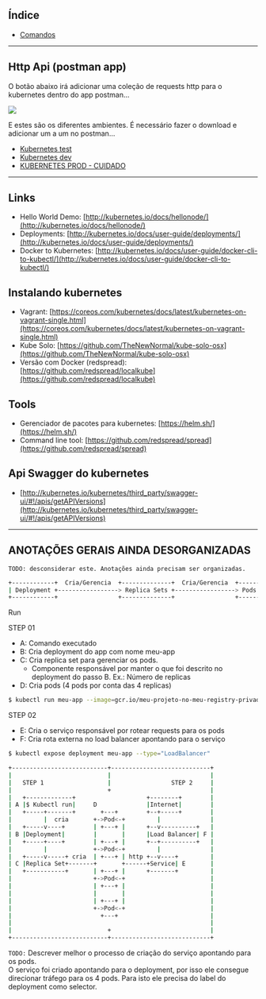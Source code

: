 
## Índice

- [Comandos](comandos.md)

---

## Http Api (postman app)

O botão abaixo irá adicionar uma coleção de requests http para o kubernetes dentro do app postman...

<a href="https://app.getpostman.com/run-collection/71ef69f32e87014ab9e1" target="_blank"><img src="https://run.pstmn.io/button.svg"></a>

E estes são os diferentes ambientes. É necessário fazer o download e adicionar um a um no postman...

- [Kubernetes test](../assets/postman-files/kubernetes_luizalabs_aws_tst.postman_environment)
- [Kubernetes dev](../assets/postman-files/kubernetes_luizalabs_aws_dev.postman_environment)
- [KUBERNETES PROD - CUIDADO](../assets/postman-files/kubernetes_luizalabs_aws_prod.postman_environment)

---

## Links

- Hello World Demo: [http://kubernetes.io/docs/hellonode/](http://kubernetes.io/docs/hellonode/)
- Deployments: [http://kubernetes.io/docs/user-guide/deployments/](http://kubernetes.io/docs/user-guide/deployments/)
- Docker to Kubernetes: [http://kubernetes.io/docs/user-guide/docker-cli-to-kubectl/](http://kubernetes.io/docs/user-guide/docker-cli-to-kubectl/)

## Instalando kubernetes

- Vagrant: [https://coreos.com/kubernetes/docs/latest/kubernetes-on-vagrant-single.html](https://coreos.com/kubernetes/docs/latest/kubernetes-on-vagrant-single.html)
- Kube Solo: [https://github.com/TheNewNormal/kube-solo-osx](https://github.com/TheNewNormal/kube-solo-osx)
- Versão com Docker (redspread): [https://github.com/redspread/localkube](https://github.com/redspread/localkube)

## Tools

- Gerenciador de pacotes para kubernetes: [https://helm.sh/](https://helm.sh/)
- Command line tool: [https://github.com/redspread/spread](https://github.com/redspread/spread)

## Api Swagger do kubernetes

- [http://kubernetes.io/kubernetes/third_party/swagger-ui/#!/apis/getAPIVersions](http://kubernetes.io/kubernetes/third_party/swagger-ui/#!/apis/getAPIVersions)





 
---

## ANOTAÇÕES GERAIS AINDA DESORGANIZADAS

`TODO: desconsiderar este. Anotações ainda precisam ser organizadas.`

```bash
+------------+  Cria/Gerencia  +--------------+  Cria/Gerencia  +------+
| Deployment +-----------------> Replica Sets +-----------------> Pods |
+------------+                 +--------------+                 +------+
```

Run

STEP 01  
- A: Comando executado
- B: Cria deployment do app com nome meu-app
- C: Cria replica set para gerenciar os pods.
  - Componente responsável por manter o que foi descrito no deployment do passo B. Ex.: Número de replicas
- D: Cria pods (4 pods por conta das 4 replicas)
```bash
$ kubectl run meu-app --image=gcr.io/meu-projeto-no-meu-registry-privado/meu-app:v1 --port=8080 --replicas=4
```

STEP 02  
- E: Cria o serviço responsável por rotear requests para os pods
- F: Cria rota externa no load balancer apontando para o serviço
```bash
$ kubectl expose deployment meu-app --type="LoadBalancer"
```

```bash
+---------------------------+----------------------------+
|                           |                            |
|   STEP 1                  |                 STEP 2     |
|                           +                            |
|   +-------------+                    +--------+        |
| A |$ Kubectl run|     D              |Internet|        |
|   +-----+-------+       +---+        +--+-----+        |
|         |  cria       +->Pod<-+         |              |
|   +-----v----+        | +---+ |      +--v----------+   |
| B |Deployment|        |       |      |Load Balancer| F |
|   +-----+----+        | +---+ |      +--+----------+   |
|         |             +->Pod<-+         |              |
|   +-----v-----+ cria  | +---+ | http +--v----+         |
| C |Replica Set+-------+       +------+Service| E       |
|   +-----------+       | +---+ |      +-------+         |
|                       +->Pod<-+                        |
|                       | +---+ |                        |
|                       |       |                        |
|                       | +---+ |                        |
|                       +->Pod<-+                        |
|                         +---+                          |
|                                                        |
|                           +                            |
+---------------------------+----------------------------+
```

`TODO:` Descrever melhor o processo de criação do serviço apontando para os pods.  
O serviço foi criado apontando para o deployment, por isso ele consegue direcionar tráfego para os 4 pods. Para isto ele precisa do label do deployment como selector. 